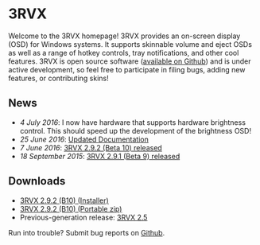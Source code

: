 3RVX
====

Welcome to the 3RVX homepage! 3RVX provides an on-screen display (OSD) for Windows systems. It supports skinnable volume and eject OSDs as well as a range of hotkey controls, tray notifications, and other cool features. 3RVX is open source software ([available on Github](http://github.com/malensek/3RVX)) and is under active development, so feel free to participate in filing bugs, adding new features, or contributing skins!

News
----
* *4 July 2016*: I now have hardware that supports hardware brightness control. This should speed up the development of the brightness OSD!
* *25 June 2016*: [Updated Documentation](/docs)
* *7 June 2016*: [3RVX 2.9.2 (Beta 10) released](release-notes/2.9.2.html)
* *18 September 2015*: [3RVX 2.9.1 (Beta 9) released](release-notes/2.9.1.html)

Downloads
---------
* [3RVX 2.9.2 (B10) (Installer)](releases/3RVX-2.9.2.msi)
* [3RVX 2.9.2 (B10) (Portable zip)](releases/3RVX-2.9.2.zip)
* Previous-generation release: [3RVX 2.5](releases/3RVX_2.5.msi)

Run into trouble? Submit bug reports on [Github](https://github.com/malensek/3RVX).
